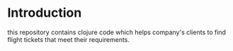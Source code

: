 # Introduction

this repository contains clojure code which helps company's clients to find flight tickets that meet their requirements.
